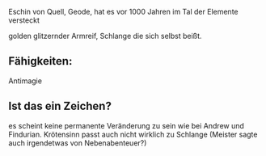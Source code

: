 Eschin von Quell, Geode, hat es vor 1000 Jahren im Tal der Elemente versteckt

golden glitzernder Armreif, Schlange die sich selbst beißt.

## Fähigkeiten:
Antimagie

## Ist das ein Zeichen?
es scheint keine permanente Veränderung zu sein wie bei Andrew und Findurian. Krötensinn passt auch nicht wirklich zu Schlange (Meister sagte auch irgendetwas von Nebenabenteuer?)